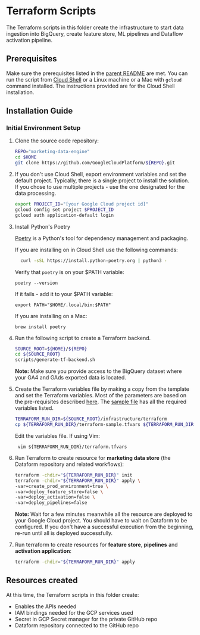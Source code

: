 # Terraform Scripts

The Terraform scripts in this folder create the infrastructure to start data ingestion
into BigQuery, create feature store, ML pipelines and Dataflow activation pipeline.

## Prerequisites

Make sure the prerequisites listed in the [parent README](../README.md) are met. You can run the script
from [Cloud Shell](https://cloud.google.com/shell/docs/using-cloud-shelld.google.com/shell/docs/using-cloud-shell)
or a Linux machine or a Mac with `gcloud` command installed. The instructions provided are for the Cloud Shell
installation.

## Installation Guide

### Initial Environment Setup

1. Clone the source code repository:

    ```bash
    REPO="marketing-data-engine"
    cd $HOME
    git clone https://github.com/GoogleCloudPlatform/${REPO}.git
    ```

2. If you don't use Cloud Shell, export environment variables and set the default project.
   Typically, there is a single project to install the solution. If you chose to use multiple projects - use the one
   designated for the data processing.

    ```bash
    export PROJECT_ID="[your Google Cloud project id]"
    gcloud config set project $PROJECT_ID
    gcloud auth application-default login
    ```

3. Install Python's Poetry

   [Poetry](https://python-poetry.org/docs/) is a Python's tool for dependency management and packaging.

   If you are installing on in Cloud Shell use the following commands:
   ```bash
     curl -sSL https://install.python-poetry.org | python3 -
   ```
   Verify that `poetry` is on your $PATH variable:
   ```shell
   poetry --version
   ```
   If it fails - add it to your $PATH variable:
   ```shell
   export PATH="$HOME/.local/bin:$PATH" 
   ```

   If you are installing on a Mac:
   ```shell
   brew install poetry
   ```

3. Run the following script to create a Terraform backend.

    ```bash
    SOURCE_ROOT=${HOME}/${REPO}
    cd ${SOURCE_ROOT}
    scripts/generate-tf-backend.sh
    ```

   **Note:** Make sure you provide access to the BigQuery dataset where your GA4 and GAds exported data is located.

5. Create the Terraform variables file by making a copy from the template and set the Terraform variables.
   Most of the parameters are based on the pre-requisites described [here](../README.md).
   The [sample file](terraform-sample.tfvars) has all the required variables listed.

    ```bash
    TERRAFORM_RUN_DIR=${SOURCE_ROOT}/infrastructure/terraform
    cp ${TERRAFORM_RUN_DIR}/terraform-sample.tfvars ${TERRAFORM_RUN_DIR}/terraform.tfvars
   ```

   Edit the variables file. If using Vim:
   ```shell
    vim ${TERRAFORM_RUN_DIR}/terraform.tfvars
    ```

6. Run Terraform to create resource for **marketing data store** (the Dataform repository and related workflows):

    ```bash
    terraform -chdir="${TERRAFORM_RUN_DIR}" init
    terraform -chdir="${TERRAFORM_RUN_DIR}" apply \
    -var=create_prod_environment=true \
    -var=deploy_feature_store=false \
    -var=deploy_activation=false \
    -var=deploy_pipelines=false
    ```

   **Note:** Wait for a few minutes meanwhile all the resource are deployed to your Google Cloud project. You should
   have to wait on Dataform to be configured.
   If you don't have a successful execution from the beginning, re-run until all is deployed successfully.

7. Run terraform to create resources for **feature store**, **pipelines** and **activation application**:

    ```bash
    terraform -chdir="${TERRAFORM_RUN_DIR}" apply
    ```

## Resources created

At this time, the Terraform scripts in this folder create:

- Enables the APIs needed
- IAM bindings needed for the GCP services used
- Secret in GCP Secret manager for the private GitHub repo
- Dataform repository connected to the GitHub repo
